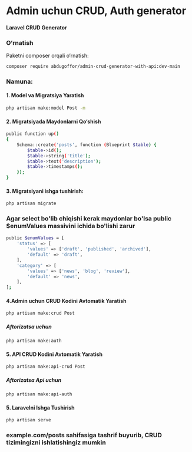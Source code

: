 ﻿# Admin uchun CRUD, Auth generator

#### Laravel CRUD Generator 

### O‘rnatish

Paketni composer orqali o‘rnatish:

```bash
composer require abdugoffor/admin-crud-generator-with-api:dev-main
```
### Namuna:
#### 1. Model va Migratsiya Yaratish

```bash
php artisan make:model Post -m
```
#### 2. Migratsiyada Maydonlarni Qo‘shish

``` bash
public function up()
{
    Schema::create('posts', function (Blueprint $table) {
        $table->id();
        $table->string('title');
        $table->text('description');
        $table->timestamps();
    });
}
```
#### 3. Migratsiyani ishga tushirish:

```bash
php artisan migrate
```

### Agar select bo'lib chiqishi kerak maydonlar bo'lsa public $enumValues massivini ichida bo'lishi zarur
```bash
public $enumValues = [
    'status' => [
        'values' => ['draft', 'published', 'archived'],
        'default' => 'draft',
    ],
    'category' => [
        'values' => ['news', 'blog', 'review'],
        'default' => 'news',
    ],
];
```
#### 4.Admin uchun CRUD Kodini Avtomatik Yaratish

```bash
php artisan make:crud Post
```
##### Aftorizatsa uchun

```bash
php artisan make:auth
```

#### 5. API CRUD Kodini Avtomatik Yaratish

```bash
php artisan make:api-crud Post
```
##### Aftorizatsa Api uchun

```bash
php artisan make:api-auth
```
#### 5. Laravelni Ishga Tushirish
```bash
php artisan serve
```
### example.com/posts sahifasiga tashrif buyurib, CRUD tizimingizni ishlatishingiz mumkin

